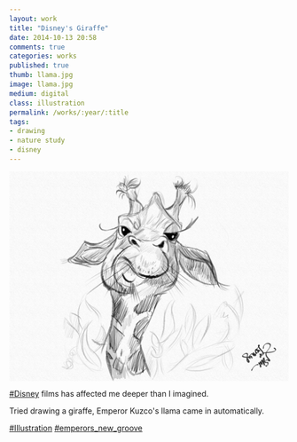```yaml
---
layout: work
title: "Disney's Giraffe"
date: 2014-10-13 20:58
comments: true
categories: works
published: true
thumb: llama.jpg
image: llama.jpg
medium: digital
class: illustration
permalink: /works/:year/:title
tags:
- drawing
- nature study
- disney
---
```

<img src="/images/works/llama.jpg" align="middle"/>

[#Disney](https://www.facebook.com/hashtag/disney) films has affected me deeper than I imagined.

Tried drawing a giraffe, Emperor Kuzco's llama came in automatically.

[#Illustration](https://www.facebook.com/hashtag/illustration) [#emperors_new_groove](https://www.facebook.com/hashtag/emperors_new_groove)
